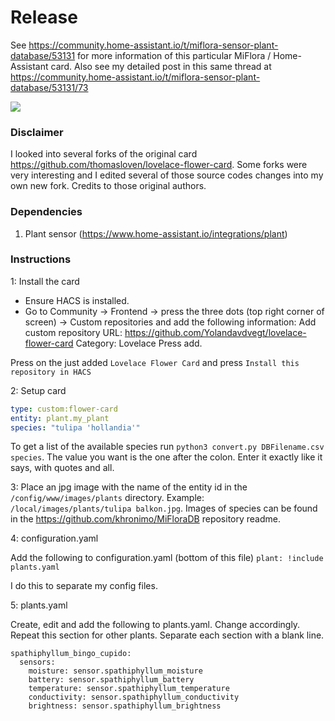 # Release

See https://community.home-assistant.io/t/miflora-sensor-plant-database/53131 for more information of this particular MiFlora / Home-Assistant card.
Also see my detailed post in this same thread at https://community.home-assistant.io/t/miflora-sensor-plant-database/53131/73

![](https://github.com/remkolems/lovelace-flower-card/blob/master/lovelace-flower-card_popup.png)

### Disclaimer
I looked into several forks of the original card https://github.com/thomasloven/lovelace-flower-card. Some forks were very interesting and I edited several of those source codes changes into my own new fork. Credits to those original authors.

### Dependencies
1. Plant sensor (https://www.home-assistant.io/integrations/plant)

### Instructions

1: Install the card
  * Ensure HACS is installed.
  * Go to Community -> Frontend -> press the three dots (top right corner of screen) -> Custom repositories and add the following information:
  Add custom repository URL: https://github.com/Yolandavdvegt/lovelace-flower-card
  Category: Lovelace
  Press add.

Press on the just added `Lovelace Flower Card` and press `Install this repository in HACS`

2: Setup card

```yaml
type: custom:flower-card
entity: plant.my_plant
species: "tulipa 'hollandia'"
```

To get a list of the available species run `python3 convert.py DBFilename.csv species`. The value you want is the one after the colon. Enter it exactly like it says, with quotes and all.

3: Place an jpg image with the name of the entity id in the `/config/www/images/plants` directory. Example: `/local/images/plants/tulipa balkon.jpg`. Images of species can be found in the https://github.com/khronimo/MiFloraDB repository readme.

4: configuration.yaml

Add the following to configuration.yaml (bottom of this file)
```plant: !include plants.yaml```

I do this to separate my config files.

5: plants.yaml

Create, edit and add the following to plants.yaml. Change accordingly. Repeat this section for other plants. Separate each section with a blank line.
```
spathiphyllum_bingo_cupido:
  sensors:
    moisture: sensor.spathiphyllum_moisture
    battery: sensor.spathiphyllum_battery
    temperature: sensor.spathiphyllum_temperature
    conductivity: sensor.spathiphyllum_conductivity
    brightness: sensor.spathiphyllum_brightness
```
